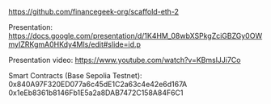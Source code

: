 https://github.com/financegeek-org/scaffold-eth-2

Presentation:
https://docs.google.com/presentation/d/1K4HM_08wbXSPkgZciGBZGy0OWmyIZRKgmA0HKdy4Mls/edit#slide=id.p

Presentation video:
https://www.youtube.com/watch?v=KBmslJJi7Co

Smart Contracts (Base Sepolia Testnet):
0x840A97F320ED077a6c45dE1C2a63c4e42e6d167A
0x1eEb8361b8146Fb1E5a2a8DAB7472C158A84F6C1

